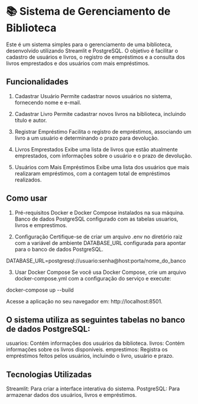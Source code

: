 # 📚 Sistema de Gerenciamento de Biblioteca
Este é um sistema simples para o gerenciamento de uma biblioteca, desenvolvido utilizando Streamlit e PostgreSQL. O objetivo é facilitar o cadastro de usuários e livros, o registro de empréstimos e a consulta dos livros emprestados e dos usuários com mais empréstimos.

## Funcionalidades
1. Cadastrar Usuário
Permite cadastrar novos usuários no sistema, fornecendo nome e e-mail.

2. Cadastrar Livro
Permite cadastrar novos livros na biblioteca, incluindo título e autor.

3. Registrar Empréstimo
Facilita o registro de empréstimos, associando um livro a um usuário e determinando o prazo para devolução.

4. Livros Emprestados
Exibe uma lista de livros que estão atualmente emprestados, com informações sobre o usuário e o prazo de devolução.

5. Usuários com Mais Empréstimos
Exibe uma lista dos usuários que mais realizaram empréstimos, com a contagem total de empréstimos realizados.

## Como usar
1. Pré-requisitos
Docker e Docker Compose instalados na sua máquina.
Banco de dados PostgreSQL configurado com as tabelas usuarios, livros e emprestimos.

2. Configuração
Certifique-se de criar um arquivo .env no diretório raiz com a variável de ambiente DATABASE_URL configurada para apontar para o banco de dados PostgreSQL. 

DATABASE_URL=postgresql://usuario:senha@host:porta/nome_do_banco

3. Usar Docker Compose
Se você usa Docker Compose, crie um arquivo docker-compose.yml com a configuração do serviço e execute:

docker-compose up --build

Acesse a aplicação no seu navegador em: http://localhost:8501.

## O sistema utiliza as seguintes tabelas no banco de dados PostgreSQL:

usuarios: Contém informações dos usuários da biblioteca.
livros: Contém informações sobre os livros disponíveis.
emprestimos: Registra os empréstimos feitos pelos usuários, incluindo o livro, usuário e prazo.

## Tecnologias Utilizadas
Streamlit: Para criar a interface interativa do sistema.
PostgreSQL: Para armazenar dados dos usuários, livros e empréstimos.


